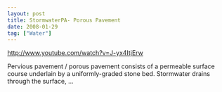 ```yaml
---
layout: post
title: StormwaterPA- Porous Pavement
date: 2008-01-29
tag: ["Water"]
---
```


http://www.youtube.com/watch?v=J-yx4ItjErw  

Pervious pavement / porous pavement consists of a permeable surface course underlain by a uniformly-graded stone bed. Stormwater drains through the surface, ...
